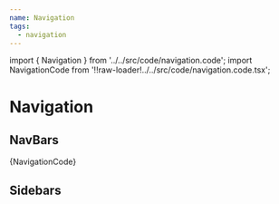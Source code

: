 ```yaml
---
name: Navigation
tags:
  - navigation
---
```


<!-- CODE IMPORTS -->

import { Navigation } from '../../src/code/navigation.code'; import
NavigationCode from '!!raw-loader!../../src/code/navigation.code.tsx';

<!-- END CODE IMPORTS -->

# Navigation

## NavBars

<ThemeWrapper>
  <Navigation />
</ThemeWrapper>

<CodeBlock>{NavigationCode}</CodeBlock>

## Sidebars
